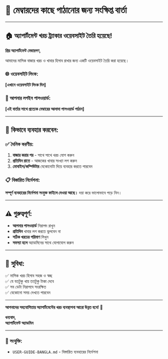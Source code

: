 # 📧 মেম্বারদের কাছে পাঠানোর জন্য সংক্ষিপ্ত বার্তা

---

## 🏠 অ্যাপার্টমেন্ট খরচ ট্র্যাকার ওয়েবসাইট তৈরি হয়েছে!

**প্রিয় অ্যাপার্টমেন্ট মেম্বারগণ,**

আমাদের মাসিক বাজার খরচ ও খাবার হিসাব রাখার জন্য একটি ওয়েবসাইট তৈরি করা হয়েছে।

### 🌐 ওয়েবসাইট লিংক:
**[এখানে ওয়েবসাইট লিংক দিন]**

### 🔑 আপনার লগইন পাসওয়ার্ড:
**[এই বার্তার সাথে প্রত্যেক মেম্বারের আলাদা পাসওয়ার্ড পাঠান]**

---

## 📱 কিভাবে ব্যবহার করবেন:

### ✅ দৈনিক করণীয়:
1. **বাজার করার পর** - সাথে সাথে খরচ যোগ করুন
2. **প্রতিদিন রাতে** - আজকের খাবার সংখ্যা লগ করুন
3. **মোবাইল/কম্পিউটার** যেকোনোটা দিয়ে ব্যবহার করতে পারবেন

### 📋 বিস্তারিত নির্দেশনা:
**সম্পূর্ণ ব্যবহারের নির্দেশনা সংযুক্ত ফাইলে দেওয়া আছে।** দয়া করে ভালোভাবে পড়ে নিন।

---

## ⚠️ গুরুত্বপূর্ণ:
- **আপনার পাসওয়ার্ড** নিরাপদ রাখুন
- **প্রতিদিন** খাবার লগ করতে ভুলবেন না
- **সঠিক খরচের পরিমাণ** লিখুন
- **সমস্যা হলে** অ্যাডমিনের সাথে যোগাযোগ করুন

---

## 🎯 সুবিধা:
✅ মাসিক খরচ হিসাব সহজ ও স্বচ্ছ  
✅ যে যতটুকু খায় ততটুকু টাকা দেবে  
✅ সব ডেটা নিরাপদে সংরক্ষিত  
✅ যেকোনো সময় দেখতে পারবেন  

---

**আপনাদের সহযোগিতায় অ্যাপার্টমেন্টের খরচ ব্যবস্থাপনা আরো উন্নত হবে! 🙏**

**ধন্যবাদ,**  
**অ্যাপার্টমেন্ট অ্যাডমিন**

---

### 📎 সংযুক্তি:
- `USER-GUIDE-BANGLA.md` - বিস্তারিত ব্যবহারের নির্দেশনা